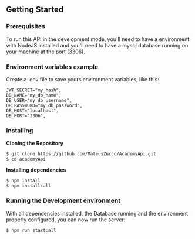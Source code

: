 ## Getting Started

### Prerequisites

To run this API in the development mode, you'll need to have a environment with NodeJS installed and you'll need to have a mysql database running on your machine at the port (3306).

### Environment variables example
Create a .env file to save yours environment variables, like this:

```
JWT_SECRET="my_hash",
DB_NAME="my_db_name",
DB_USER="my_db_username",
DB_PASSWORD="my_db_password",
DB_HOST="localhost",
DB_PORT="3306",
```

### Installing

**Cloning the Repository**

```
$ git clone https://github.com/MateusZucco/AcademyApi.git
$ cd academyApi
```

**Installing dependencies**

```
$ npm install
$ npm install:all
```

### Running the Development environment

With all dependencies installed, the Database running and the environment properly configured, you can now run the server:

```
$ npm run start:all
```
